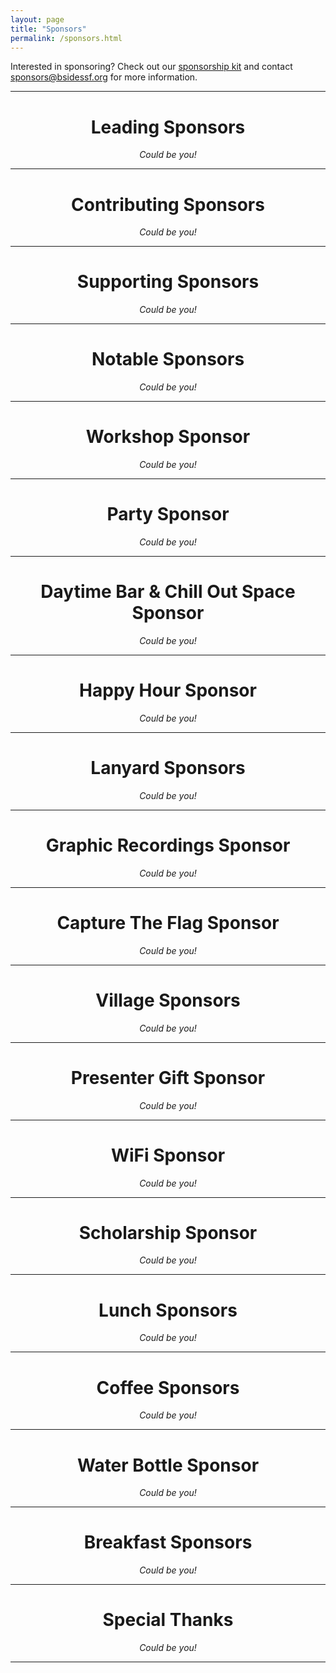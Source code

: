 ```yaml
---
layout: page
title: "Sponsors"
permalink: /sponsors.html
---
```


Interested in sponsoring? Check out our [sponsorship kit](https://drive.google.com/open?id=17CWmDzcnnqax0wzJ0xGEd-WTAleLbJb2) and contact sponsors@bsidessf.org for more information.

<div style="text-align: center;" class="sponsors">
  <hr style="margin-bottom:5px">
  <h1>Leading Sponsors</h1>
  <p>
    <em>Could be you!</em>
  </p>
  <hr style="margin-bottom:5px">

  <h1>Contributing Sponsors</h1>
  <p>
    <em>Could be you!</em>
  </p>
  <hr style="margin-bottom:5px">

  <h1>Supporting Sponsors</h1>
  <p>
    <em>Could be you!</em>
  </p>
  <hr style="margin-bottom:5px">

  <h1>Notable Sponsors</h1>
  <p>
    <em>Could be you!</em>
  </p>
  <hr style="margin-bottom:5px">

  <h1>Workshop Sponsor</h1>
  <p>
    <em>Could be you!</em>
  </p>
  <hr style="margin-bottom:5px">

  <h1>Party Sponsor</h1>
  <p>
    <em>Could be you!</em>
  </p>
  <hr style="margin-bottom:5px">

  <h1>Daytime Bar &amp; Chill Out Space Sponsor</h1>
  <p>
    <em>Could be you!</em>
  </p>
  <hr style="margin-bottom:5px">

  <h1>Happy Hour Sponsor</h1>
  <p>
    <em>Could be you!</em>
  </p>
  <hr style="margin-bottom:5px">

  <h1>Lanyard Sponsors</h1>
  <p>
    <em>Could be you!</em>
  </p>
  <hr style="margin-bottom:5px">

  <h1>Graphic Recordings Sponsor</h1>
  <p>
    <em>Could be you!</em>
  </p>
  <hr style="margin-bottom:5px">

  <h1>Capture The Flag Sponsor</h1>
  <p>
    <em>Could be you!</em>
  </p>
  <hr style="margin-bottom:5px">

  <h1>Village Sponsors</h1>
  <p>
    <em>Could be you!</em>
  </p>
  <hr style="margin-bottom:5px">

  <h1>Presenter Gift Sponsor</h1>
  <p>
    <em>Could be you!</em>
  </p>
  <hr style="margin-bottom:5px">

  <h1>WiFi Sponsor</h1>
  <p>
    <em>Could be you!</em>
  </p>
  <hr style="margin-bottom:5px">

  <h1>Scholarship Sponsor</h1>
  <p>
    <em>Could be you!</em>
  </p>
  <hr style="margin-bottom:5px">

  <h1>Lunch Sponsors</h1>
  <p>
    <em>Could be you!</em>
  </p>
  <hr style="margin-bottom:5px">

  <h1>Coffee Sponsors</h1>
  <p>
    <em>Could be you!</em>
  </p>
  <hr style="margin-bottom:5px">

  <h1>Water Bottle Sponsor</h1>
  <p>
    <em>Could be you!</em>
  </p>
  <hr style="margin-bottom:5px">

  <h1>Breakfast Sponsors</h1>
  <p>
    <em>Could be you!</em>
  </p>
  <hr style="margin-bottom:5px">

  <h1>Special Thanks</h1>
  <p>
    <em>Could be you!</em>
  </p>
  <hr style="margin-bottom:5px">
</div>

